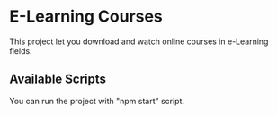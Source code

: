 # E-Learning Courses

This project let you download and watch online courses in e-Learning fields. 

## Available Scripts

You can run the project with "npm start" script.
